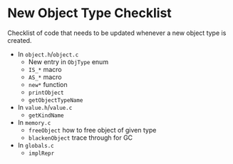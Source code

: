 # New Object Type Checklist

Checklist of code that needs to be updated whenever
a new object type is created.

* In `object.h`/`object.c`
  * New entry in `ObjType` enum
  * `IS_*` macro
  * `AS_*` macro
  * `new*` function
  * `printObject`
  * `getObjectTypeName`
* In `value.h`/`value.c`
  * `getKindName`
* In `memory.c`
  * `freeObject` how to free object of given type
  * `blackenObject` trace through for GC
* In `globals.c`
  * `implRepr`
